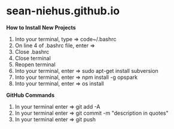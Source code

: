 # sean-niehus.github.io

**How to Install New Projects**
1.  Into your terminal, type => code~/.bashrc
2.  On line  4 of .bashrc file, enter => 
3.  Close .bashrc
4.  Close terminal
5.  Reopen terminal 
6.  Into your terminal, enter => sudo apt-get install subversion
7.  Into your terminal, enter => npm install -g opspark
8.  Into your terminal, enter => os install

**GitHub Commands**
1. In your terminal enter => git add -A
2. In your terminal enter => git commit -m "description in quotes"
3. In your terminal enter => git push
